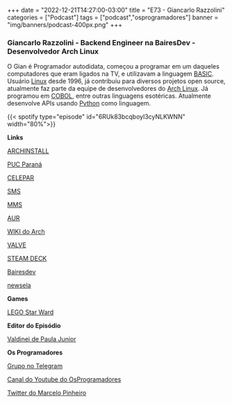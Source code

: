+++
date = "2022-12-21T14:27:00-03:00"
title = "E73 - Giancarlo Razzolini"
categories = ["Podcast"]
tags = ["podcast","osprogramadores"]
banner = "img/banners/podcast-400px.png"
+++

### Giancarlo Razzolini - Backend Engineer na BairesDev - Desenvolvedor Arch Linux

O Gian é Programador autodidata, começou a programar em um daqueles computadores que eram ligados na TV, e utilizavam a linguagem [BASIC](https://en.wikipedia.org/wiki/BASIC). Usuário [Linux](https://www.linux.org/) desde 1996, já contribuiu para diversos projetos open source, atualmente faz parte da equipe de desenvolvedores do [Arch Linux](https://wiki.archlinux.org/title/Main_page_(Portugu%C3%AAs)).
Já programou em [COBOL](https://en.wikipedia.org/wiki/COBOL), entre outras linguagens esotéricas. Atualmente desenvolve APIs usando [Python](https://www.python.org/) como linguagem.

{{< spotify type="episode" id="6RUk83bcqboyl3cyNLKWNN" width="80%">}}

**Links**

[ARCHINSTALL](https://wiki.archlinux.org/title/archinstall)

[PUC Paraná](https://www.pucpr.br/)

[CELEPAR](https://www.celepar.pr.gov.br/)

[SMS](https://en.wikipedia.org/wiki/SMS)

[MMS](https://en.wikipedia.org/wiki/Multimedia_Messaging_Service)

[AUR](https://aur.archlinux.org/)

[WIKI do Arch](https://archlinux.org/)

[VALVE](https://www.valvesoftware.com/en/)

[STEAM DECK](https://store.steampowered.com/steamdeck)

[Bairesdev](https://www.bairesdev.com/)

[newsela](https://newsela.com/)

**Games**

[LEGO Star Ward](https://www.lego.com/en-ca/themes/star-wars)

**Editor do Episódio**

[Valdinei de Paula Junior](https://www.linkedin.com/in/valdinei-de-paula-junior-009634230/)

**Os Programadores**

[Grupo no Telegram](https://t.me/osprogramadores)

[Canal do Youtube do OsProgramadores](https://www.youtube.com/channel/UCt_YNYGl6K5yNXlXEQDdwWg?view_as=subscriber)

[Twitter do Marcelo Pinheiro](https://twitter.com/mpinheir)
